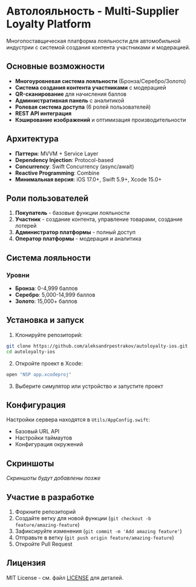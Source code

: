 # Автолояльность - Multi-Supplier Loyalty Platform

Многопоставщическая платформа лояльности для автомобильной индустрии с системой создания контента участниками и модерацией.

## Основные возможности

- **Многоуровневая система лояльности** (Бронза/Серебро/Золото)
- **Система создания контента участниками** с модерацией
- **QR-сканирование** для начисления баллов
- **Административная панель** с аналитикой
- **Ролевая система доступа** (6 ролей пользователей)
- **REST API интеграция**
- **Кэширование изображений** и оптимизация производительности

## Архитектура

- **Паттерн**: MVVM + Service Layer
- **Dependency Injection**: Protocol-based
- **Concurrency**: Swift Concurrency (async/await)
- **Reactive Programming**: Combine
- **Минимальная версия**: iOS 17.0+, Swift 5.9+, Xcode 15.0+

## Роли пользователей

1. **Покупатель** - базовые функции лояльности
2. **Участник** - создание контента, управление товарами, создание лотерей 
3. **Администратор платформы** - полный доступ
4. **Оператор платформы** - модерация и аналитика

## Система лояльности

### Уровни
- **Бронза**: 0-4,999 баллов
- **Серебро**: 5,000-14,999 баллов  
- **Золото**: 15,000+ баллов


## Установка и запуск

1. Клонируйте репозиторий:
```bash
git clone https://github.com/aleksandrpestrakov/autoloyalty-ios.git
cd autoloyalty-ios
```

2. Откройте проект в Xcode:
```bash
open "NSP app.xcodeproj"
```

3. Выберите симулятор или устройство и запустите проект

## Конфигурация

Настройки сервера находятся в `Utils/AppConfig.swift`:
- Базовый URL API
- Настройки таймаутов
- Конфигурация окружений

## Скриншоты

*Скриншоты будут добавлены позже*

## Участие в разработке

1. Форкните репозиторий
2. Создайте ветку для новой функции (`git checkout -b feature/amazing-feature`)
3. Зафиксируйте изменения (`git commit -m 'Add amazing feature'`)
4. Отправьте в ветку (`git push origin feature/amazing-feature`)
5. Откройте Pull Request

## Лицензия

MIT License - см. файл [LICENSE](LICENSE) для деталей.
